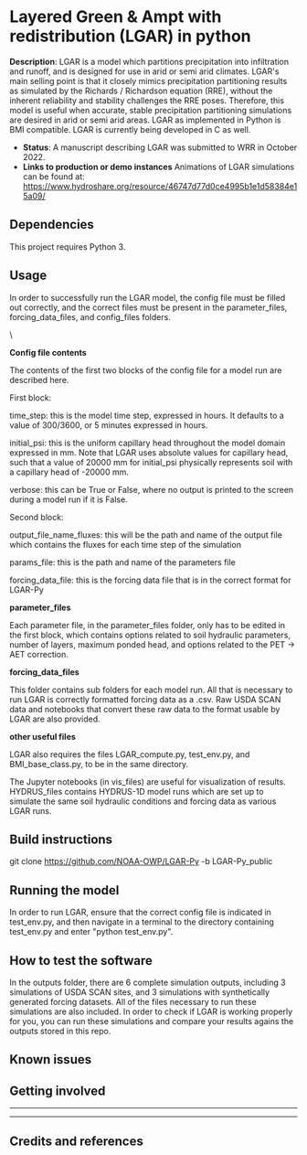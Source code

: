 

# Layered Green & Ampt with redistribution (LGAR) in python

**Description**:  LGAR is a model which partitions precipitation into infiltration and runoff, and is designed for use in arid or semi arid climates. LGAR's main selling point is that it closely mimics precipitation partitioning results as simulated by the Richards / Richardson equation (RRE), without the inherent reliability and stability challenges the RRE poses. Therefore, this model is useful when accurate, stable precipitation partitioning simulations are desired in arid or semi arid areas. LGAR as implemented in Python is BMI compatible. LGAR is currently being developed in C as well.

  - **Status**:  A manuscript describing LGAR was submitted to WRR in October 2022.
  - **Links to production or demo instances** Animations of LGAR simulations can be found at: https://www.hydroshare.org/resource/46747d77d0ce4995b1e1d58384e15a09/


## Dependencies

This project requires Python 3.

## Usage

In order to successfully run the LGAR model, the config file must be filled out correctly, and the correct files must be present in the parameter_files, forcing_data_files, and config_files folders.

\

**Config file contents**

The contents of the first two blocks of the config file for a model run are described here.

First block:

time_step: this is the model time step, expressed in hours. It defaults to a value of 300/3600, or 5 minutes expressed in hours.

initial_psi: this is the uniform capillary head throughout the model domain expressed in mm. Note that LGAR uses absolute values for capillary head, such that a value of 20000 mm for initial_psi physically represents soil with a capillary head of -20000 mm.

verbose: this can be True or False, where no output is printed to the screen during a model run if it is False.

Second block:

output_file_name_fluxes: this will be the path and name of the output file which contains the fluxes for each time step of the simulation

params_file: this is the path and name of the parameters file

forcing_data_file: this is the forcing data file that is in the correct format for LGAR-Py


**parameter_files**

Each parameter file, in the parameter_files folder, only has to be edited in the first block, which contains options related to soil hydraulic parameters, number of layers, maximum ponded head, and options related to the PET -> AET correction.


**forcing_data_files**

This folder contains sub folders for each model run. All that is necessary to run LGAR is correctly formatted forcing data as a .csv. Raw USDA SCAN data and notebooks that convert these raw data to the format usable by LGAR are also provided.

**other useful files**

LGAR also requires the files LGAR_compute.py, test_env.py, and BMI_base_class.py, to be in the same directory.

The Jupyter notebooks (in vis_files) are useful for visualization of results. HYDRUS_files contains HYDRUS-1D model runs which are set up to simulate the same soil hydraulic conditions and forcing data as various LGAR runs.


## Build instructions
git clone https://github.com/NOAA-OWP/LGAR-Py -b LGAR-Py_public


## Running the model

In order to run LGAR, ensure that the correct config file is indicated in test_env.py, and then navigate in a terminal to the directory containing test_env.py and enter "python test_env.py".



## How to test the software

In the outputs folder, there are 6 complete simulation outputs, including 3 simulations of USDA SCAN sites, and 3 simulations with synthetically generated forcing datasets. All of the files necessary to run these simulations are also included. In order to check if LGAR is working properly for you, you can run these simulations and compare your results agains the outputs stored in this repo.

## Known issues



## Getting involved




----




----

## Credits and references
